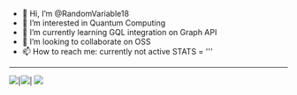 - 👋 Hi, I’m @RandomVariable18
- 👀 I’m interested in Quantum Computing
- 🌱 I’m currently learning GQL integration on Graph API
- 💞️ I’m looking to collaborate on OSS
- 📫 How to reach me: currently not active 
STATS = '''
<hr>
<img src="https://github-readme-stats.vercel.app/api?username=RandomVariable18&show_icons=true&theme=radical&text_color=fff&title_color=F58B02&icon_color=F58B02"/>|<img src="https://github-readme-streak-stats.herokuapp.com/?user=RandomVariable18&theme=dark&hide_border=true"/>|

<img src="https://activity-graph.herokuapp.com/graph?username=RandomVariable18&theme=github" />

<!---
RandomVariable18/RandomVariable18 is a ✨ special ✨ repository because its `README.md` (this file) appears on your GitHub profile.
You can click the Preview link to take a look at your changes.
--->
